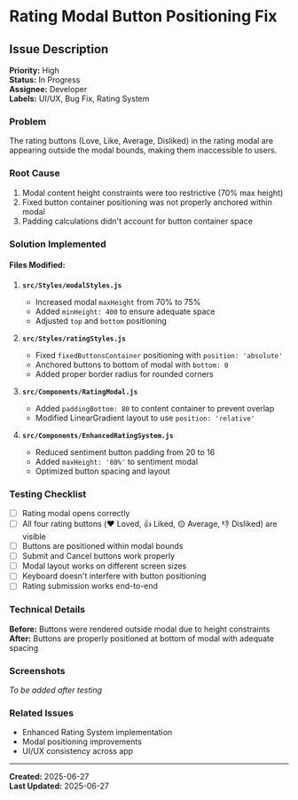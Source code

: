 # Rating Modal Button Positioning Fix

## Issue Description
**Priority:** High  
**Status:** In Progress  
**Assignee:** Developer  
**Labels:** UI/UX, Bug Fix, Rating System  

### Problem
The rating buttons (Love, Like, Average, Disliked) in the rating modal are appearing outside the modal bounds, making them inaccessible to users.

### Root Cause
1. Modal content height constraints were too restrictive (70% max height)
2. Fixed button container positioning was not properly anchored within modal
3. Padding calculations didn't account for button container space

### Solution Implemented

#### Files Modified:
1. **`src/Styles/modalStyles.js`**
   - Increased modal `maxHeight` from 70% to 75%
   - Added `minHeight: 400` to ensure adequate space
   - Adjusted `top` and `bottom` positioning

2. **`src/Styles/ratingStyles.js`**
   - Fixed `fixedButtonsContainer` positioning with `position: 'absolute'`
   - Anchored buttons to bottom of modal with `bottom: 0`
   - Added proper border radius for rounded corners

3. **`src/Components/RatingModal.js`**
   - Added `paddingBottom: 80` to content container to prevent overlap
   - Modified LinearGradient layout to use `position: 'relative'`

4. **`src/Components/EnhancedRatingSystem.js`**
   - Reduced sentiment button padding from 20 to 16
   - Added `maxHeight: '80%'` to sentiment modal
   - Optimized button spacing and layout

### Testing Checklist
- [ ] Rating modal opens correctly
- [ ] All four rating buttons (❤️ Loved, 👍 Liked, 🟡 Average, 👎 Disliked) are visible
- [ ] Buttons are positioned within modal bounds
- [ ] Submit and Cancel buttons work properly
- [ ] Modal layout works on different screen sizes
- [ ] Keyboard doesn't interfere with button positioning
- [ ] Rating submission works end-to-end

### Technical Details
**Before:** Buttons were rendered outside modal due to height constraints  
**After:** Buttons are properly positioned at bottom of modal with adequate spacing

### Screenshots
*To be added after testing*

### Related Issues
- Enhanced Rating System implementation
- Modal positioning improvements
- UI/UX consistency across app

---
**Created:** 2025-06-27  
**Last Updated:** 2025-06-27  